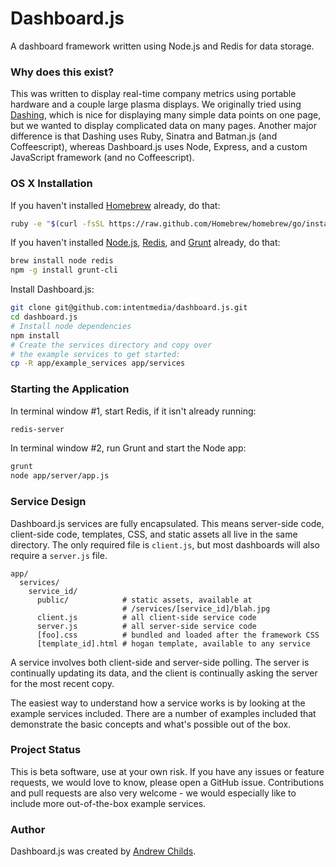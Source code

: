 # Dashboard.js

A dashboard framework written using Node.js and Redis for data storage.

### Why does this exist?

This was written to display real-time company metrics using portable hardware and a couple large plasma displays. We originally tried using [Dashing](https://github.com/Shopify/dashing), which is nice for displaying many simple data points on one page, but we wanted to display complicated data on many pages. Another major difference is that Dashing uses Ruby, Sinatra and Batman.js (and Coffeescript), whereas Dashboard.js uses Node, Express, and a custom JavaScript framework (and no Coffeescript).

### OS X Installation

If you haven't installed [Homebrew](http://brew.sh) already, do that:

```sh
ruby -e "$(curl -fsSL https://raw.github.com/Homebrew/homebrew/go/install)"
```

If you haven't installed [Node.js](http://nodejs.org/), [Redis](http://redis.io/), and [Grunt](http://gruntjs.com/) already, do that:

```sh
brew install node redis
npm -g install grunt-cli
```

Install Dashboard.js:

```sh
git clone git@github.com:intentmedia/dashboard.js.git
cd dashboard.js
# Install node dependencies
npm install
# Create the services directory and copy over
# the example services to get started:
cp -R app/example_services app/services
```

### Starting the Application

In terminal window #1, start Redis, if it isn't already running:

```sh
redis-server
```

In terminal window #2, run Grunt and start the Node app:

```sh
grunt
node app/server/app.js
```

### Service Design

Dashboard.js services are fully encapsulated. This means server-side code, client-side code, templates, CSS, and static assets all live in the same directory. The only required file is `client.js`, but most dashboards will also require a `server.js` file.

```
app/
  services/
    service_id/
      public/            # static assets, available at
                         # /services/[service_id]/blah.jpg
      client.js          # all client-side service code
      server.js          # all server-side service code
      [foo].css          # bundled and loaded after the framework CSS
      [template_id].html # hogan template, available to any service
```

A service involves both client-side and server-side polling. The server is continually updating its data, and the client is continually asking the server for the most recent copy.

The easiest way to understand how a service works is by looking at the example services included. There are a number of examples included that demonstrate the basic concepts and what's possible out of the box.

### Project Status

This is beta software, use at your own risk. If you have any issues or feature requests, we would love to know, please open a GitHub issue. Contributions and pull requests are also very welcome - we would especially like to include more out-of-the-box example services.

### Author

Dashboard.js was created by [Andrew Childs](https://github.com/andrewchilds).
